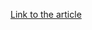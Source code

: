 [Link to the article](https://www.crowdstrike.com/en-us/blog/entra-id-protection-with-falcon-idp-and-next-gen-siem/)
